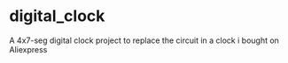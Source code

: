 # digital_clock
A 4x7-seg digital clock project to replace the circuit in a clock i bought on Aliexpress
